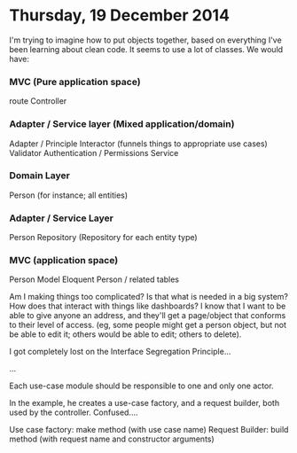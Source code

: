 Thursday, 19 December 2014
=================================

I'm trying to imagine how to put objects together, based on everything I've been learning about clean code. It seems to use a lot of classes. We would have:

### MVC (Pure application space)
route
Controller

### Adapter / Service layer (Mixed application/domain)
Adapter / Principle Interactor (funnels things to appropriate use cases)
Validator
Authentication / Permissions Service

### Domain Layer
Person (for instance; all entities)

### Adapter / Service Layer
Person Repository  (Repository for each entity type)

### MVC (application space)
Person Model
Eloquent
Person / related tables

Am I making things too complicated? Is that what is needed in a big system? How does that interact with things like dashboards? I know that I want to be able to give anyone an address, and they'll get a page/object that conforms to their level of access. (eg, some people might get a person object, but not be able to edit it; others would be able to edit; others to delete).

I got completely lost on the Interface Segregation Principle...

...

Each use-case module should be responsible to one and only one actor.

In the example, he creates a use-case factory, and a request builder, both used by the controller. Confused....

Use case factory: make method (with use case name)
Request Builder:  build method (with request name and constructor arguments)